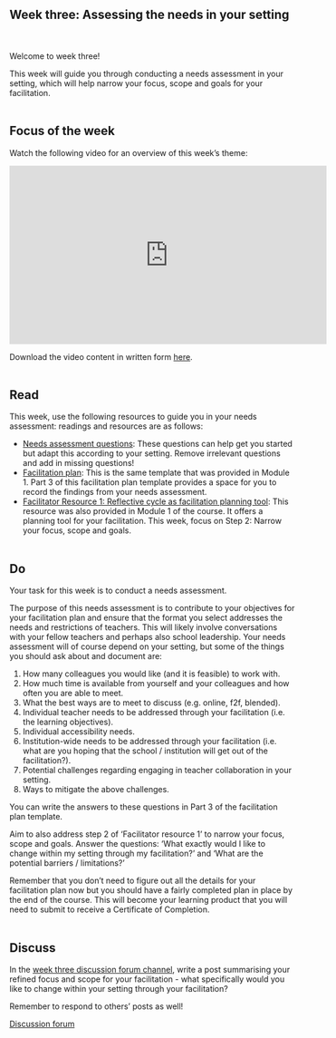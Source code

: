 ## Week three: Assessing the needs in your setting
<br/><br/>
Welcome to week three!

This week will guide you through conducting a needs assessment in your setting, which will help narrow your focus, scope and goals for your facilitation.
<br/><br/>
## Focus of the week
Watch the following video for an overview of this week’s theme:

<iframe width="560" height="315" src="https://www.youtube.com/embed/kdIGE9Zm_Hw" title="YouTube video player" frameborder="0" allow="accelerometer; autoplay; clipboard-write; encrypted-media; gyroscope; picture-in-picture" allowfullscreen></iframe>

Download the video content in written form [here](https://mbrugha.github.io/course-in-a-box/img/Wk3_video_content.pdf).
<br/><br/>
## Read
This week, use the following resources to guide you in your needs assessment: readings and resources are as follows:

* [Needs assessment questions](https://mbrugha.github.io/course-in-a-box/img/Facilitator_Resource_1A.pdf): These questions can help get you started but adapt this according to your setting. Remove irrelevant questions and add in missing questions!
* [Facilitation plan](https://mbrugha.github.io/course-in-a-box/img/Facilitation_plan_template.docx): This is the same template that was provided in Module 1. Part 3 of this facilitation plan template provides a space for you to record the findings from your needs assessment.
* [Facilitator Resource 1: Reflective cycle as facilitation planning tool](https://mbrugha.github.io/course-in-a-box/img/Resource1.pdf): This resource was also provided in Module 1 of the course. It offers a planning tool for your facilitation. This week, focus on Step 2: Narrow your focus, scope and goals.
<br/><br/>
## Do
Your task for this week is to conduct a needs assessment.

The purpose of this needs assessment is to contribute to your objectives for your facilitation plan and ensure that the format you select addresses the needs and restrictions of teachers. This will likely involve conversations with your fellow teachers and perhaps also school leadership. Your needs assessment will of course depend on your setting, but some of the things you should ask about and document are:

1.	How many colleagues you would like (and it is feasible) to work with.
2.	How much time is available from yourself and your colleagues and how often you are able to meet.
3.	What the best ways are to meet to discuss (e.g. online, f2f, blended).
4.	Individual teacher needs to be addressed through your facilitation (i.e. the learning objectives).
5.	Individual accessibility needs.
6.	Institution-wide needs to be addressed through your facilitation (i.e. what are you hoping that the school / institution will get out of the facilitation?).
7.	Potential challenges regarding engaging in teacher collaboration in your setting.
8.	Ways to mitigate the above challenges.

You can write the answers to these questions in Part 3 of the facilitation plan template.

Aim to also address step 2 of ‘Facilitator resource 1’ to narrow your focus, scope and goals. Answer the questions: ‘What exactly would I like to change within my setting through my facilitation?’ and ‘What are the potential barriers / limitations?’

Remember that you don’t need to figure out all the details for your facilitation plan now but you should have a fairly completed plan in place by the end of the course. This will become your learning product that you will need to submit to receive a Certificate of Completion.
<br/><br/>
## Discuss
In the [week three discussion forum channel](https://www.edudialogue.org/forum/mooc-for-facilitators/week-three-assessing-the-needs-in-your-setting/), write a post summarising your refined focus and scope for your facilitation - what specifically would you like to change within your setting through your facilitation?

Remember to respond to others’ posts as well!

<a class="btn btn-primary" href="https://www.edudialogue.org/forum/mooc-for-facilitators/"><i class="fa fa-home"></i> Discussion forum</a>
